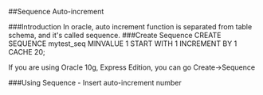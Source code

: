 
##Sequence  Auto-increment

###Introduction
In oracle, auto increment function is separated from table schema, and it's called sequence.
###Create Sequence
    CREATE SEQUENCE mytest_seq
    MINVALUE 1
    START WITH 1
    INCREMENT BY 1
    CACHE 20;

If you are using Oracle 10g, Express Edition, you can go Create->Sequence

###Using Sequence - Insert auto-increment number
```oracle
 ```





